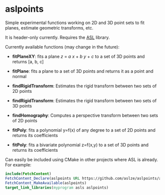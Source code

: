 # aslpoints

Simple experimental functions working on 2D and 3D point sets to fit planes, estimate geometric transforms, etc.

It is header-only currently. Requires the [ASL](https://github.com/aslze/asl) library.


Currently available functions (may change in the future):

* **fitPlaneXY**: fits a plane _z_ = _a_ _x_ + _b_ _y_ + _c_ to a set of 3D points and returns [a, b, c]

* **fitPlane**: fits a plane to a set of 3D points and returns it as a point and normal

* **findRigidTransform**: Estimates the rigid transform between two sets of 2D points

* **findRigidTransform**: Estimates the rigid transform between two sets of 3D points

* **findHomography**: Computes a perspective transform between two sets of 2D points

* **fitPoly**: fits a polynomial y=f(x) of any degree to a set of 2D points and returns its coefficients

* **fitPoly**: fits a bivariate polynomial z=f(x,y) to a set of 3D points and returns its coefficients



Can easily be included using CMake in other projects where ASL is already. For example:



```cmake
include(FetchContent)
FetchContent_Declare(aslpoints URL https://github.com/aslze/aslpoints/archive/0.1.zip)
FetchContent_MakeAvailable(aslpoints)
target_link_libraries(myprogram asls aslpoints)
```
